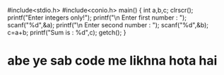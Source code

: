 #include<stdio.h>
#include<conio.h>
main()
{
int a,b,c;
clrscr();
printf("Enter integers only!");
printf("\n Enter first number : ");
scanf("%d",&a);
printf("\n Enter second number : ");
scanf("%d",&b);
c=a+b;
printf("Sum is : %d",c);
getch();
}


# abe ye sab code me likhna hota hai
